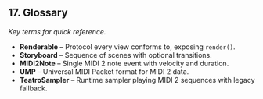 ## 17. Glossary
_Key terms for quick reference._

- **Renderable** – Protocol every view conforms to, exposing `render()`.
- **Storyboard** – Sequence of scenes with optional transitions.
- **MIDI2Note** – Single MIDI 2 note event with velocity and duration.
- **UMP** – Universal MIDI Packet format for MIDI 2 data.
- **TeatroSampler** – Runtime sampler playing MIDI 2 sequences with legacy fallback.
